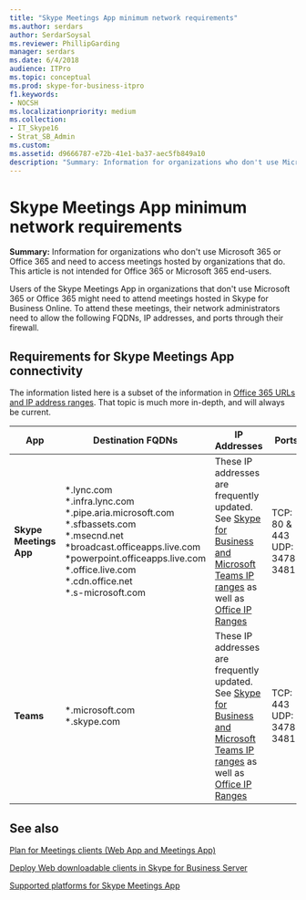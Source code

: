 ```yaml
---
title: "Skype Meetings App minimum network requirements"
ms.author: serdars
author: SerdarSoysal
ms.reviewer: PhillipGarding
manager: serdars
ms.date: 6/4/2018
audience: ITPro
ms.topic: conceptual
ms.prod: skype-for-business-itpro
f1.keywords:
- NOCSH
ms.localizationpriority: medium
ms.collection:
- IT_Skype16
- Strat_SB_Admin
ms.custom:
ms.assetid: d9666787-e72b-41e1-ba37-aec5fb849a10
description: "Summary: Information for organizations who don't use Microsoft 365 or Office 365 and need to access meetings hosted by organizations that do."
---
```


# Skype Meetings App minimum network requirements

**Summary:** Information for organizations who don't use Microsoft 365 or Office 365 and need to access meetings hosted by organizations that do. This article is not intended for Office 365 or Microsoft 365 end-users.

Users of the Skype Meetings App in organizations that don't use Microsoft 365 or Office 365 might need to attend meetings hosted in Skype for Business Online. To attend these meetings, their network administrators need to allow the following FQDNs, IP addresses, and ports through their firewall.

## Requirements for Skype Meetings App connectivity

The information listed here is a subset of the information in [Office 365 URLs and IP address ranges](/microsoft-365/enterprise/urls-and-ip-address-ranges). That topic is much more in-depth, and will always be current.

|App|Destination FQDNs|IP Addresses|Ports|
|---|---------|---------|---------|
|**Skype Meetings App**|\*.lync.com <br/>\*.infra.lync.com<br/>\*.pipe.aria.microsoft.com<br/>\*.sfbassets.com<br/>\*.msecnd.net<br/>\*broadcast<span></span>.officeapps.live.com <br/>\*powerpoint<span></span>.officeapps.live.com <br/>\*.office.live.com<br/>\*.cdn.office.net<br/>*.s-microsoft.com<br/>|These IP addresses are frequently updated. See [Skype for Business and Microsoft Teams IP ranges](/microsoft-365/enterprise/urls-and-ip-address-ranges#skype-for-business-online-and-microsoft-teams) as well as [Office IP Ranges](/microsoft-365/enterprise/urls-and-ip-address-ranges)|TCP: 80 & 443<br/>UDP: 3478-3481|
|**Teams**|\*<span></span>.microsoft.com <br/>\*<span></span>.skype.com|These IP addresses are frequently updated. See [Skype for Business and Microsoft Teams IP ranges](/microsoft-365/enterprise/urls-and-ip-address-ranges#skype-for-business-online-and-microsoft-teams) as well as [Office IP Ranges](/microsoft-365/enterprise/urls-and-ip-address-ranges)|TCP: 443 <br/> UDP: 3478-3481|

## See also
<a name="BKMK_Conferencing"> </a>

[Plan for Meetings clients (Web App and Meetings App)](meetings-clients.md)

[Deploy Web downloadable clients in Skype for Business Server](../../deploy/deploy-clients/deploy-web-downloadable-clients.md)

[Supported platforms for Skype Meetings App](https://support.office.com/client/results?Shownav=true&amp;lcid=1033&amp;ns=SKFBWA&amp;version=15&amp;omkt=en-US&amp;ver=15&amp;HelpID=SfBWebApp4001)
